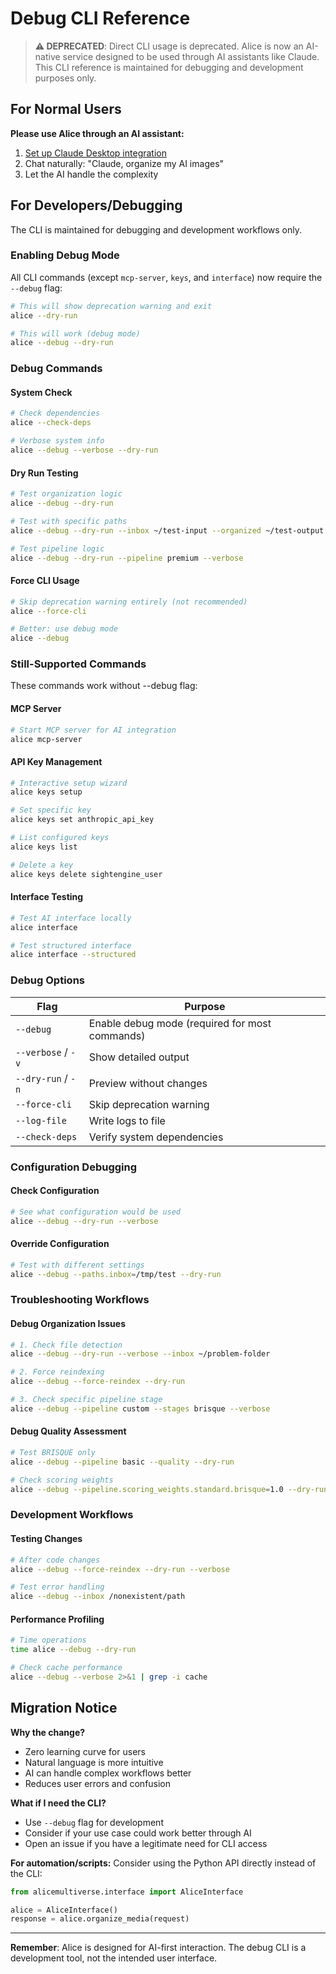# Debug CLI Reference

> **⚠️ DEPRECATED**: Direct CLI usage is deprecated. Alice is now an AI-native service designed to be used through AI assistants like Claude. This CLI reference is maintained for debugging and development purposes only.

## For Normal Users

**Please use Alice through an AI assistant:**

1. [Set up Claude Desktop integration](../integrations/claude-desktop.md)
2. Chat naturally: "Claude, organize my AI images"
3. Let the AI handle the complexity

## For Developers/Debugging

The CLI is maintained for debugging and development workflows only.

### Enabling Debug Mode

All CLI commands (except `mcp-server`, `keys`, and `interface`) now require the `--debug` flag:

```bash
# This will show deprecation warning and exit
alice --dry-run

# This will work (debug mode)
alice --debug --dry-run
```

### Debug Commands

#### System Check
```bash
# Check dependencies
alice --check-deps

# Verbose system info
alice --debug --verbose --dry-run
```

#### Dry Run Testing
```bash
# Test organization logic
alice --debug --dry-run

# Test with specific paths
alice --debug --dry-run --inbox ~/test-input --organized ~/test-output

# Test pipeline logic
alice --debug --dry-run --pipeline premium --verbose
```

#### Force CLI Usage
```bash
# Skip deprecation warning entirely (not recommended)
alice --force-cli

# Better: use debug mode
alice --debug
```

### Still-Supported Commands

These commands work without --debug flag:

#### MCP Server
```bash
# Start MCP server for AI integration
alice mcp-server
```

#### API Key Management
```bash
# Interactive setup wizard
alice keys setup

# Set specific key
alice keys set anthropic_api_key

# List configured keys
alice keys list

# Delete a key
alice keys delete sightengine_user
```

#### Interface Testing
```bash
# Test AI interface locally
alice interface

# Test structured interface
alice interface --structured
```

### Debug Options

| Flag | Purpose |
|------|---------|
| `--debug` | Enable debug mode (required for most commands) |
| `--verbose` / `-v` | Show detailed output |
| `--dry-run` / `-n` | Preview without changes |
| `--force-cli` | Skip deprecation warning |
| `--log-file` | Write logs to file |
| `--check-deps` | Verify system dependencies |

### Configuration Debugging

#### Check Configuration
```bash
# See what configuration would be used
alice --debug --dry-run --verbose
```

#### Override Configuration
```bash
# Test with different settings
alice --debug --paths.inbox=/tmp/test --dry-run
```

### Troubleshooting Workflows

#### Debug Organization Issues
```bash
# 1. Check file detection
alice --debug --dry-run --verbose --inbox ~/problem-folder

# 2. Force reindexing
alice --debug --force-reindex --dry-run

# 3. Check specific pipeline stage
alice --debug --pipeline custom --stages brisque --verbose
```

#### Debug Quality Assessment
```bash
# Test BRISQUE only
alice --debug --pipeline basic --quality --dry-run

# Check scoring weights
alice --debug --pipeline.scoring_weights.standard.brisque=1.0 --dry-run
```

### Development Workflows

#### Testing Changes
```bash
# After code changes
alice --debug --force-reindex --dry-run --verbose

# Test error handling
alice --debug --inbox /nonexistent/path
```

#### Performance Profiling
```bash
# Time operations
time alice --debug --dry-run

# Check cache performance
alice --debug --verbose 2>&1 | grep -i cache
```

## Migration Notice

**Why the change?**
- Zero learning curve for users
- Natural language is more intuitive
- AI can handle complex workflows better
- Reduces user errors and confusion

**What if I need the CLI?**
- Use `--debug` flag for development
- Consider if your use case could work better through AI
- Open an issue if you have a legitimate need for CLI access

**For automation/scripts:**
Consider using the Python API directly instead of the CLI:

```python
from alicemultiverse.interface import AliceInterface

alice = AliceInterface()
response = alice.organize_media(request)
```

---

**Remember**: Alice is designed for AI-first interaction. The debug CLI is a development tool, not the intended user interface.
